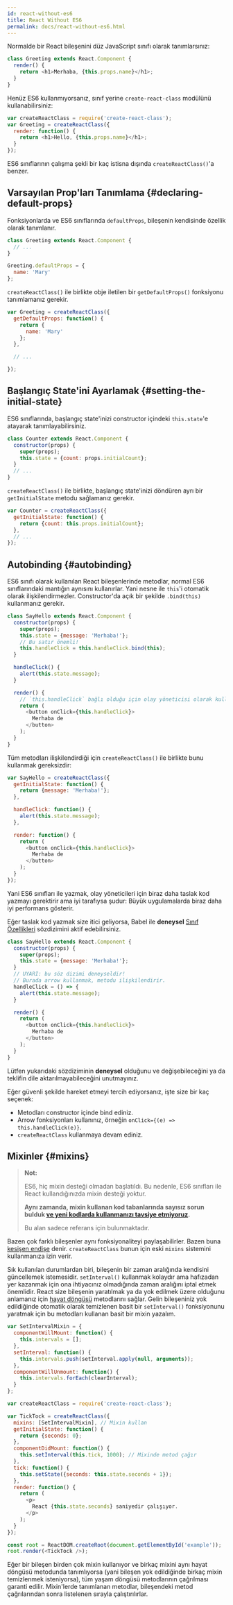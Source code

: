 ```yaml
---
id: react-without-es6
title: React Without ES6
permalink: docs/react-without-es6.html
---
```


Normalde bir React bileşenini düz JavaScript sınıfı olarak tanımlarsınız:

```javascript
class Greeting extends React.Component {
  render() {
    return <h1>Merhaba, {this.props.name}</h1>;
  }
}
```

Henüz ES6 kullanmıyorsanız, sınıf yerine `create-react-class` modülünü kullanabilirsiniz:

```javascript
var createReactClass = require('create-react-class');
var Greeting = createReactClass({
  render: function() {
    return <h1>Hello, {this.props.name}</h1>;
  }
});
```

ES6 sınıflarının çalışma şekli bir kaç istisna dışında `createReactClass()`'a benzer.

## Varsayılan Prop'ları Tanımlama {#declaring-default-props}

Fonksiyonlarda ve ES6 sınıflarında `defaultProps`, bileşenin kendisinde özellik olarak tanımlanır.

```javascript
class Greeting extends React.Component {
  // ...
}

Greeting.defaultProps = {
  name: 'Mary'
};
```

`createReactClass()` ile birlikte obje iletilen bir `getDefaultProps()` fonksiyonu tanımlamanız gerekir.

```javascript
var Greeting = createReactClass({
  getDefaultProps: function() {
    return {
      name: 'Mary'
    };
  },

  // ...

});
```

## Başlangıç State'ini Ayarlamak {#setting-the-initial-state}

ES6 sınıflarında, başlangıç state'inizi constructor içindeki `this.state`'e atayarak tanımlayabilirsiniz.

```javascript
class Counter extends React.Component {
  constructor(props) {
    super(props);
    this.state = {count: props.initialCount};
  }
  // ...
}
```

`createReactClass()` ile birlikte, başlangıç state'inizi döndüren ayrı bir `getInitialState` metodu sağlamanız gerekir.

```javascript
var Counter = createReactClass({
  getInitialState: function() {
    return {count: this.props.initialCount};
  },
  // ...
});
```

## Autobinding {#autobinding}

ES6 sınıfı olarak kullanılan React bileşenlerinde metodlar, normal ES6 sınıflarındaki mantığın aynısını kullanırlar. Yani nesne ile `this`'i otomatik olarak ilişkilendirmezler. Constructor'da açık bir şekilde `.bind(this)` kullanmanız gerekir.

```javascript
class SayHello extends React.Component {
  constructor(props) {
    super(props);
    this.state = {message: 'Merhaba!'};
    // Bu satır önemli!
    this.handleClick = this.handleClick.bind(this);
  }

  handleClick() {
    alert(this.state.message);
  }

  render() {
    // `this.handleClick` bağlı olduğu için olay yöneticisi olarak kullanabiliriz.
    return (
      <button onClick={this.handleClick}>
        Merhaba de
      </button>
    );
  }
}
```

Tüm metodları ilişkilendirdiği için `createReactClass()` ile birlikte bunu kullanmak gereksizdir:

```javascript
var SayHello = createReactClass({
  getInitialState: function() {
    return {message: 'Merhaba!'};
  },

  handleClick: function() {
    alert(this.state.message);
  },

  render: function() {
    return (
      <button onClick={this.handleClick}>
        Merhaba de
      </button>
    );
  }
});
```

Yani ES6 sınıfları ile yazmak, olay yöneticileri için biraz daha taslak kod yazmayı gerektirir ama iyi tarafıysa şudur: Büyük uygulamalarda biraz daha iyi performans gösterir.

Eğer taslak kod yazmak size itici geliyorsa, Babel ile **deneysel** [Sınıf Özellikleri](https://babeljs.io/docs/plugins/transform-class-properties/) sözdizimini aktif edebilirsiniz.


```javascript
class SayHello extends React.Component {
  constructor(props) {
    super(props);
    this.state = {message: 'Merhaba!'};
  }
  // UYARI: bu söz dizimi deneyseldir!
  // Burada arrow kullanmak, metodu ilişkilendirir.
  handleClick = () => {
    alert(this.state.message);
  }

  render() {
    return (
      <button onClick={this.handleClick}>
        Merhaba de
      </button>
    );
  }
}
```
Lütfen yukarıdaki sözdiziminin **deneysel** olduğunu ve değişebileceğini ya da teklifin dile aktarılmayabileceğini unutmayınız.

Eğer güvenli şekilde hareket etmeyi tercih ediyorsanız, işte size bir kaç seçenek:

* Metodları constructor içinde bind ediniz.
* Arrow fonksiyonları kullanınız, örneğin `onClick={(e) => this.handleClick(e)}`.
* `createReactClass` kullanmaya devam ediniz.

## Mixinler {#mixins}

>**Not:**
>
>ES6, hiç mixin desteği olmadan başlatıldı. Bu nedenle, ES6 sınıfları ile React kullandığınızda mixin desteği yoktur.
>
>**Aynı zamanda, mixin kullanan kod tabanlarında sayısız sorun bulduk [ve yeni kodlarda kullanmanızı tavsiye etmiyoruz](/blog/2016/07/13/mixins-considered-harmful.html).**
>
>Bu alan sadece referans için bulunmaktadır.

Bazen çok farklı bileşenler aynı fonksiyonaliteyi paylaşabilirler. Bazen buna [kesişen endişe](https://eksisozluk.com/aspect-oriented-programming--574712?nr=true&rf=cross%20cutting%20concern) denir. `createReactClass` bunun için eski `mixins` sistemini kullanmanıza izin verir.

Sık kullanılan durumlardan biri, bileşenin bir zaman aralığında kendisini güncellemek istemesidir. `setInterval()` kullanmak kolaydır ama hafızadan yer kazanmak için ona ihtiyacınız olmadığında zaman aralığını iptal etmek önemlidir. React size bileşenin yaratılmak ya da yok edilmek üzere olduğunu anlamanız için [hayat döngüsü](/docs/react-component.html#the-component-lifecycle) metodlarını sağlar. Gelin bileşeniniz yok edildiğinde otomatik olarak temizlenen basit bir `setInterval()` fonksiyonunu yaratmak için bu metodları kullanan basit bir mixin yazalım.

```javascript
var SetIntervalMixin = {
  componentWillMount: function() {
    this.intervals = [];
  },
  setInterval: function() {
    this.intervals.push(setInterval.apply(null, arguments));
  },
  componentWillUnmount: function() {
    this.intervals.forEach(clearInterval);
  }
};

var createReactClass = require('create-react-class');

var TickTock = createReactClass({
  mixins: [SetIntervalMixin], // Mixin kullan
  getInitialState: function() {
    return {seconds: 0};
  },
  componentDidMount: function() {
    this.setInterval(this.tick, 1000); // Mixinde metod çağır
  },
  tick: function() {
    this.setState({seconds: this.state.seconds + 1});
  },
  render: function() {
    return (
      <p>
        React {this.state.seconds} saniyedir çalışıyor.
      </p>
    );
  }
});

const root = ReactDOM.createRoot(document.getElementById('example'));
root.render(<TickTock />);
```

Eğer bir bileşen birden çok mixin kullanıyor ve birkaç mixini aynı hayat döngüsü metodunda tanımlıyorsa (yani bileşen yok edildiğinde birkaç mixin temizlenmek isteniyorsa), tüm yaşam döngüsü metodlarının çağrılması garanti edilir. Mixin'lerde tanımlanan metodlar, bileşendeki metod çağrılarından sonra listelenen sırayla çalıştırılırlar.
